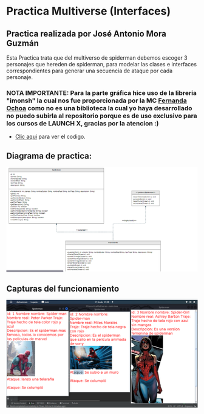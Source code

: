# Practica Multiverse (Interfaces)
## Practica realizada por José Antonio Mora Guzmán 
Esta Practica trata que del multiverso de spiderman debemos escoger 3 personajes que hereden de spiderman, para modelar las clases e interfaces correspondientes para generar una secuencia de ataque por cada personaje.
### NOTA IMPORTANTE: Para la parte gráfica hice uso de la libreria "imonsh" la cual nos fue proporcionada por la MC [Fernanda Ochoa](https://github.com/FernandaOchoa) como no es una biblioteca la cual yo haya desarrollado no puedo subirla al repositorio porque es de uso exclusivo para los cursos de LAUNCH X, gracias por la atencion :)
* [Clic aqui](https://github.com/JAntonioMoraG/Backend-Java/tree/main/Practicas-POO/03-practicaMultiverse/src) para ver el codigo.


## Diagrama de practica:

<img src="https://github.com/JAntonioMoraG/Backend-Java/blob/main/Practicas-POO/03-practicaMultiverse/Capturas/diagramaSpider.png" alt="Diagrama de clases">

## Capturas del funcionamiento

<img src="https://github.com/JAntonioMoraG/Backend-Java/blob/main/Practicas-POO/03-practicaMultiverse/Capturas/prueba.png" alt="captura prueba 01">


